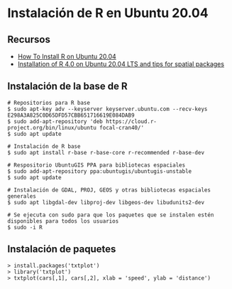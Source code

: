 # Instalación de R en Ubuntu 20.04

## Recursos
* [How To Install R on Ubuntu 20.04](https://www.digitalocean.com/community/tutorials/how-to-install-r-on-ubuntu-20-04)
* [Installation of R 4.0 on Ubuntu 20.04 LTS and tips for spatial packages](https://rtask.thinkr.fr/installation-of-r-4-0-on-ubuntu-20-04-lts-and-tips-for-spatial-packages/)

## Instalación de la base de R
```shell
# Repositorios para R base
$ sudo apt-key adv --keyserver keyserver.ubuntu.com --recv-keys E298A3A825C0D65DFD57CBB651716619E084DAB9
$ sudo add-apt-repository 'deb https://cloud.r-project.org/bin/linux/ubuntu focal-cran40/'
$ sudo apt update

# Instalación de R base
$ sudo apt install r-base r-base-core r-recommended r-base-dev

# Respositorio UbuntuGIS PPA para bibliotecas espaciales
$ sudo add-apt-repository ppa:ubuntugis/ubuntugis-unstable
$ sudo apt update

# Instalación de GDAL, PROJ, GEOS y otras bibliotecas espaciales generales
$ sudo apt libgdal-dev libproj-dev libgeos-dev libudunits2-dev

# Se ejecuta con sudo para que los paquetes que se instalen estén disponibles para todos los usuarios
$ sudo -i R
```

## Instalación de paquetes
```shell
> install.packages('txtplot')
> library('txtplot')
> txtplot(cars[,1], cars[,2], xlab = 'speed', ylab = 'distance')
```
